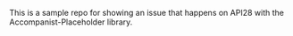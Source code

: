 This is a sample repo for showing an issue that happens on API28 with the Accompanist-Placeholder library.

